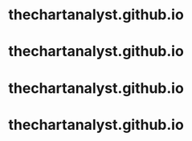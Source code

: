# thechartanalyst.github.io
# thechartanalyst.github.io
# thechartanalyst.github.io
# thechartanalyst.github.io
